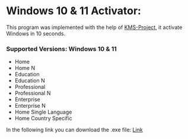 # Windows 10 & 11 Activator:
This program was implemented with the help of <a href="https://kms-project.msguides.com">KMS-Project</a>, it activate Windows in 10 seconds.

### Supported Versions: Windows 10 & 11 
- Home
- Home N
- Education
- Education N
- Professional
- Professional N
- Enterprise
- Enterprise N
- Home Single Language
- Home Country Specific

In the following link you can download the .exe file:
<a id="raw-url" href="https://github.com/BetteriX/Windows_Activator/releases/tag/Download">Link</a>
